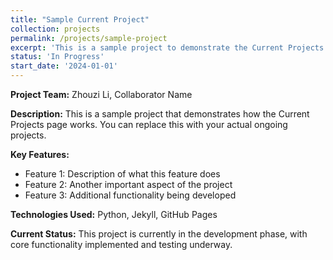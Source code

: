 ```yaml
---
title: "Sample Current Project"
collection: projects
permalink: /projects/sample-project
excerpt: 'This is a sample project to demonstrate the Current Projects page structure.'
status: 'In Progress'
start_date: '2024-01-01'
---
```


**Project Team:** Zhouzi Li, Collaborator Name

**Description:** This is a sample project that demonstrates how the Current Projects page works. You can replace this with your actual ongoing projects.

**Key Features:**
- Feature 1: Description of what this feature does
- Feature 2: Another important aspect of the project
- Feature 3: Additional functionality being developed

**Technologies Used:** Python, Jekyll, GitHub Pages

**Current Status:** This project is currently in the development phase, with core functionality implemented and testing underway.
